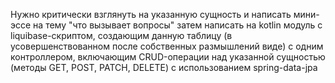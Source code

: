 Нужно критически взглянуть на указанную сущность и написать мини-эссе на тему "что вызывает вопросы"
затем написать на kotlin модуль с liquibase-скриптом, создающим данную таблицу (в усовершенствованном после собственных размышлений виде) с одним контроллером,
включающим CRUD-операции над указанной сущностью (методы GET, POST, PATCH, DELETE) с использованием spring-data-jpa
